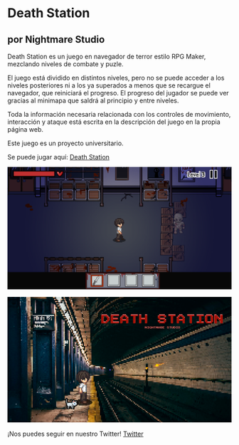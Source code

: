 # Death Station
## por Nightmare Studio

Death Station es un juego en navegador de terror estilo RPG Maker, mezclando niveles de combate y puzle.

El juego está dividido en distintos niveles, pero no se puede acceder a los niveles posteriores ni a los ya superados a menos que se recargue el navegador, que reiniciará el progreso.
El progreso del jugador se puede ver gracias al minimapa que saldrá al principio y entre niveles.

Toda la información necesaria relacionada con los controles de movimiento, interacción y ataque está escrita en la descripción del juego en la propia página web.

Este juego es un proyecto universitario.

Se puede jugar aquí: [Death Station](https://mattcastucm.github.io/Death-Station-Nightmare-Studio/)

![Hito 1 Cap 1](https://github.com/MattCastUCM/Death-Station-Nightmare-Studio/blob/main/documents/Level.png)

![Hito 1 Cap 2](https://github.com/MattCastUCM/Death-Station-Nightmare-Studio/blob/main/documents/Menu.png)

¡Nos puedes seguir en nuestro Twitter! [Twitter](https://twitter.com/n1ghtm4r3stud10)
